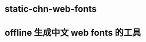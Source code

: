 static-chn-web-fonts
====================

offline 生成中文 web fonts 的工具 
==============================


